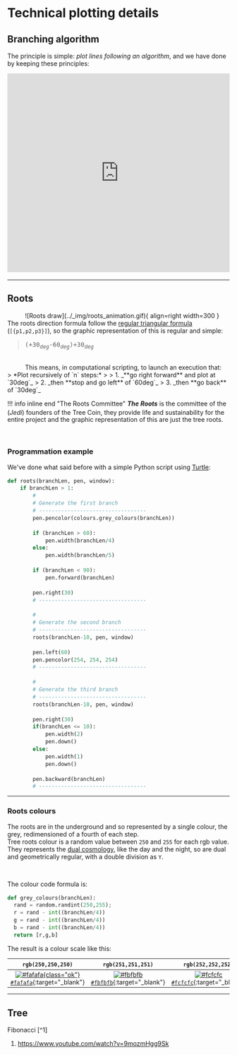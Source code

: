 # Technical plotting details
## Branching algorithm
The principle is simple: *plot lines following an algorithm*, and we have done by keeping these principles:<br>
<iframe width="100%" height="450" src="https://www.youtube.com/embed/kkGeOWYOFoA" title="YouTube video player" frameborder="0" allow="accelerometer; autoplay; clipboard-write; encrypted-media; gyroscope; picture-in-picture" allowfullscreen></iframe>

---

## Roots
<figure markdown style="display: inline;">
  ![Roots draw](../_img/roots_animation.gif){ align=right width=300 }

  <div style="text-align: left;">
    The roots direction formula follow the <a href="https://reference.wolfram.com/language/ref/Triangle.html" target="_blank">regular triangular formula</a> (<code>[{p1,p2,p3}]</code>), so the graphic representation of this is regular and simple:
    <blockquote>
      <tt>(+30<sub><i>deg</i></sub>-60<sub><i>deg</i></sub>)+30<sub><i>deg</i></sub></tt>
    </blockquote>
    <br>
  </div>
</figure>
This means, in computational scripting, to launch an execution that:<br>
> *Plot recursively of `n` steps:*
>
> 1. _**go right forward** and plot at `30deg`_
> 2. _then **stop and go left** of `60deg`_
> 3. _then **go back** of `30deg`_

!!! info inline end "The Roots Committee"
    ***The Roots*** is the committee of the (*Jedi*) founders of the Tree Coin<sup></sup>, they provide life and sustainability for the entire project and the graphic representation of this are just the tree roots.

<br>

### Programmation example
We've done what said before with a simple Python script using [Turtle](https://docs.python.org/3/library/turtle.html):
``` python
def roots(branchLen, pen, window):
    if branchLen > 1:
        #
        # Generate the first branch
        # ----------------------------------
        pen.pencolor(colours.grey_colours(branchLen))

        if (branchLen > 60):
            pen.width(branchLen/4)
        else:
            pen.width(branchLen/5)

        if (branchLen < 90):
            pen.forward(branchLen)

        pen.right(30)
        # ----------------------------------

        #
        # Generate the second branch
        # ----------------------------------
        roots(branchLen-10, pen, window)

        pen.left(60)
        pen.pencolor(254, 254, 254)
        # ----------------------------------

        #
        # Generate the third branch
        # ----------------------------------
        roots(branchLen-10, pen, window)

        pen.right(30)
        if(branchLen <= 10):
            pen.width(2)
            pen.down()
        else:
            pen.width(1)
            pen.down()

        pen.backward(branchLen)
        # ----------------------------------
```

---

### Roots colours
The roots are in the underground and so represented by a single colour, the grey, redimensioned of a fourth of each step.<br>
Tree roots colour is a random value between <code>250</code> and <code>255</code> for each rgb value.<br />
They represents the [dual cosmology](https://en.wikipedia.org/wiki/Dualism_in_cosmology), like the day and the night, so are dual and geometrically regular, with a double division as `Y`.<br>

<br>

The colour code formula is:<br>

``` py linenums="1" title="Grey colours generation"
def grey_colours(branchLen):
  rand = random.randint(250,255);
  r = rand - int((branchLen/4))
  g = rand - int((branchLen/4))
  b = rand - int((branchLen/4))
  return [r,g,b]
```

The result is a colour scale like this:

| `rgb(250,250,250)` | `rgb(251,251,251)` | `rgb(252,252,252)` | `rgb(253,253,253)` | `rgb(254,254,254)` | `rgb(255,255,255)` |
|:---------:|:---------:|:---------:|:---------:|:---------:|:---------:|
| [![#fafafa](https://via.placeholder.com/100x20/fafafa/000000?text=+){class="ok"}<br>`#fafafa`](https://coolors.co/fafafa){:target="_blank"} | [![#fbfbfb](https://via.placeholder.com/100x20/fbfbfb/000000?text=+)<br>`#fbfbfb`](https://coolors.co/fbfbfb){:target="_blank"} | [![#fcfcfc](https://via.placeholder.com/100x20/fcfcfc/000000?text=+)<br>`#fcfcfc`](https://coolors.co/fcfcfc){:target="_blank"} | [![#fdfdfd](https://via.placeholder.com/100x20/fdfdfd/000000?text=+)<br>`#fdfdfd`](https://coolors.co/fdfdfd){:target="_blank"} | [![#fefefe](https://via.placeholder.com/100x20/fefefe/000000?text=+)<br>`#fefefe`](https://coolors.co/fefefe){:target="_blank"} | [![#ffffff](https://via.placeholder.com/100x20/ffffff/000000?text=+)<br>`#ffffff`](https://coolors.co/ffffff){:target="_blank"} |

---

## Tree
Fibonacci [^1]


1. https://www.youtube.com/watch?v=9mozmHgg9Sk
